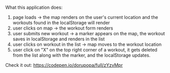 What this application does:

1. page loads -> the map renders on the user's current location and the workouts found in the localStorage will render
2. user clicks on map -> the workout form renders
3. user submits new workout -> a marker appears on the map, the workout saves in localStorage and renders in the list
4. user clicks on workout in the list -> map moves to the workout location
5. user click on "X" on the top right corner of a workout, it gets deleted from the list along with the marker, and the localStorage updates.

Check it out: https://codepen.io/dorupopa/full/zYzvMpr
